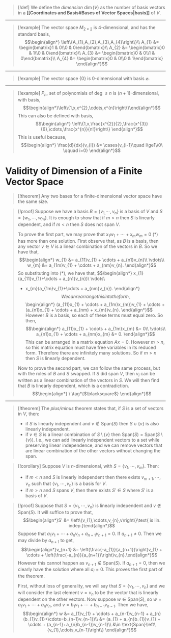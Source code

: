>[!def]
>We define the *dimension* $\dim(V)$ as the number of basis vectors in a **[[Coordinates and Basis#Bases of Vector Spaces|basis]]** of $V$.

---

>[!example]
>The vector space $M_{2\times2}$ is 4-dimensional, and has the standard basis,
>$$\begin{align*}
\left\{A_{1},A_{2},A_{3},A_{4}\right\}\\
A_{1} &= \begin{bmatrix}1 & 0\\0 & 0\end{bmatrix}\\
A_{2} &= \begin{bmatrix}0 & 1\\0 & 0\end{bmatrix}\\
A_{3} &= \begin{bmatrix}0 & 0\\1 & 0\end{bmatrix}\\
A_{4} &= \begin{bmatrix}0 & 0\\0 & 1\end{bmatrix}
\end{align*}$$

---

>[!example]
>The vector space $\left\{0\right\}$ is 0-dimensional with basis $\varnothing$.

---

>[!example]
>$P_{n}$, set of polynomials of $\deg\le n$ is ($n+1$)-dimensional, with basis,
>$$\begin{align*}\left\{1,x,x^{2},\cdots,x^{n}\right\}\end{align*}$$
>This can also be defined with basis,
> $$\begin{align*}
> \left\{1,x,\frac{x^{2}}{2},\frac{x^{3}}{6},\cdots,\frac{x^{n}}{n!}\right\}
> \end{align*}$$
> This is useful because,
> $$\begin{align*}
> \frac{d}{dx}(v_{i}) &= \cases{v_{i-1}\quad i\ge1\\0\ \qquad i=0}
> \end{align*}$$

# Validity of Dimension of a Finite Vector Space
>[!theorem]
>Any two bases for a finite-dimensional vector space have the same size.

>[!proof]
>Suppose we have a basis $B = \left\{v_{1,}\cdots, v_{n}\right\}$ is a basis of $V$ and $S = \left\{w_{1},\cdots,w_{m}\right\}$. It is enough to show that if $m>n$ then $S$ is linearly dependent, and if $m<n$ then $S$ does not span $V$.
>
> To prove the first part, we may prove that $x_{1}w_{1} + \cdots + x_{m}w_{m} = 0$ (\*) has more than one solution.
> 	First observe that, as $B$ is a basis, then any vector $v\in V$ is a linear combination of the vectors in $B$. So we have that,
> 	$$\begin{align*}
> 	w_{1} &= a_{11}v_{1} + \cdots + a_{n1}v_{n}\\
> 	\vdots\\
> 	w_{m} &= a_{1m}v_{1} + \cdots + a_{nm}v_{n}.
> 	\end{align*}$$
> 	So substituting into (\*),  we have that,
> 	$$\begin{align*}
> 	x_{1}(a_{11}v_{1}+\cdots + a_{n1}v_{n})\\
> 	\vdots\\
> 	+ x_{m}(a_{1m}v_{1}+\cdots + a_{nm}v_{n}).
> 	\end{align*}$$
> 	We can rearrange this into the form,
> 	$$\begin{align*}
> 	(a_{11}x_{1} + \cdots + a_{1m}x_{m})v_{1} + \cdots + (a_{n1}x_{1} + \cdots  + a_{nm} + x_{m})v_{n}.
> 	\end{align*}$$
> 	However $B$ is a basis, so each of these terms must equal zero. So then,
> 	$$\begin{align*}
> 	a_{11}x_{1} + \cdots + a_{1m}x_{m} &= 0\\
> 	\vdots\\
> 	a_{n1}x_{1} + \cdots + a_{nm}x_{m} &= 0.
> 	\end{align*}$$
> 	This can be arranged in a matrix equation $Ax = 0$. However $m>n$, so this matrix equation must have free variables in its reduced form. Therefore there are infinitely many solutions. So if $m>n$ then $S$ is linearly dependent.
> 
> Now to prove the second part, we can follow the same process, but with the roles of $B$ and $S$ swapped. If $S$ did span $V$, then $v_i$ can be written as a linear combination of the vectors in $S$. We will then find that $B$ is linearly dependent, which is a contradiction.
> $$\begin{align*}
> \ \tag*{$\blacksquare$}
> \end{align*}$$

---

>[!theorem]
>The *plus/minus* theorem states that, if $S$ is a set of vectors in $V$, then:
>- if $S$ is linearly independent and $v\not\in\text{Span}\left(S\right)$ then $S\cup \left\{v\right\}$ is also linearly independent.
>- if $v\in S$ is a linear combination of $S\setminus \left\{v\right\}$ then $\text{Span}(S) = \text{Span}(S\setminus\left\{v\right\})$.
>I.e., we can add linearly independent vectors to a set while preserving linear independence, and we can remove vectors that are linear combination of the other vectors without changing the span.

>[!corollary]
>Suppose $V$ is $n$-dimensional, with $S = \left\{v_{1},\cdots,v_m \right\}$. Then:
>- if $m<n$ and $S$ is linearly independent then there exists $v_{m+1},\cdots,v_{n}$ such that $\left\{v_{1},\cdots,v_{n}\right\}$ is a basis for $V$.
>- if $m>n$ and $S$ spans $V$, then there exists $S'\in S$ where $S'$ is a basis of $V$.

>[!proof]
>Suppose that $S = \left\{v_{1},\cdots,v_{n}\right\}$ is linearly independent and $v\not\in \text{Span}(S)$. It will suffice to prove that,
>$$\begin{align*}S' &= \left\{v_{1},\cdots,v_{n},v\right\}\text{ is lin. indep.}\end{align*}$$
>Suppose that $a_{1}v_{1} + \cdots + a_{n}v_{n} + a_{n+1}v_{n+1} = 0$.
>If $a_{n+1}\ne 0$. Then we may divide by $a_{n+1}$ to get,
>$$\begin{align*}v_{n+1} &= \left(\frac{-a_{1}}{a_{n+1}}\right)v_{1} + \cdots + \left(\frac{-a_{n}}{a_{n+1}}\right)v_{n}.\end{align*}$$
>However this cannot happen as $v_{n+1}\not\in\text{Span}(S)$.
>If $a_{n+1} = 0$, then we clearly have the solution where all $a_{i}=0$.
>This proves the first part of the theorem.
> 
> First, without loss of generality, we will say that $S = \left\{v_{1},\cdots,v_{n}\right\}$ and we will consider the last element $v = v_{n}$ to be the vector that is linearly dependent on the other vectors.
> Now suppose $w\in \text{Span}(S)$, so $w=a_{1}v_{1}+\cdots+a_{n}v_{n}$, and $v = b_{1}v_{1}+\cdots + b_{n-1}v_{n-1}$. Then we have,
> $$\begin{align*}
> w &= a_{1}v_{1} + \cdots + a_{n-1}v_{n-1} + a_{n}(b_{1}v_{1}+\cdots=b_{n-1}v_{n-1})\\
> &= (a_{1} + a_{n}b_{1})v_{1} + \cdots + (a_{n-1}+a_{n}b_{n-1})v_{n-1}\\
> &\in \text{Span}\left\{v_{1},\cdots,v_{n-1}\right\}
> \end{align*}$$
